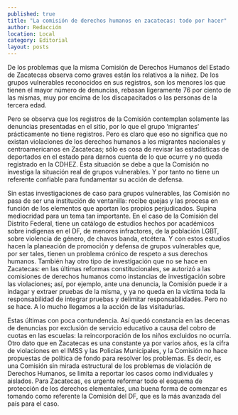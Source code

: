 ```yaml
---
published: true
title: "La comisión de derechos humanos en zacatecas: todo por hacer"
author: Redacción
location: Local
category: Editorial
layout: posts
---
```


De los problemas que la misma Comisión de Derechos Humanos del Estado de Zacatecas observa como graves están los relativos a la niñez. De los grupos vulnerables reconocidos en sus registros, son los menores los que tienen el mayor número de denuncias, rebasan ligeramente 76 por ciento de las mismas, muy por encima de los discapacitados o las personas de la tercera edad. 

Pero se observa que los registros de la Comisión contemplan solamente las denuncias presentadas en el sitio, por lo que el grupo ‘migrantes’ prácticamente no tiene registros. Pero es claro que eso no significa que no existan violaciones de los derechos humanos a los migrantes nacionales y centroamericanos en Zacatecas; sólo es cosa de revisar las estadísticas de deportados en el estado para darnos cuenta de lo que ocurre y no queda registrado en la CDHEZ. Esta situación se debe a que la Comisión no investiga la situación real de grupos vulnerables. Y por tanto no tiene un referente confiable para fundamentar su acción de defensa. 

Sin estas investigaciones de caso para grupos vulnerables, las Comisión no pasa de ser una institución de ventanilla: recibe quejas y las procesa en función de los elementos que aportan los propios perjudicados. Supina mediocridad para un tema tan importante. En el caso de la Comisión del Distrito Federal, tiene un catálogo de estudios hechos por académicos sobre indígenas en el DF, de menores infractores, de la población LGBT, sobre violencia de género, de chavos banda, etcétera. Y con estos estudios hacen la planeación de promoción y defensa de grupos vulnerables que, por ser tales, tienen un problema crónico de respeto a sus derechos humanos. También hay otro tipo de investigación que no se hace en Zacatecas: en las últimas reformas constitucionales, se autorizó a las comisiones de derechos humanos como instancias de investigación sobre las violaciones; así, por ejemplo, ante una denuncia, la Comisión puede ir a indagar y extraer pruebas de la misma, y ya no queda en la víctima toda la responsabilidad de integrar pruebas y delimitar responsabilidades. Pero no se hace. A lo mucho llegamos a la acción de las visitadurías. 

Estas últimas con poca contundencia. Así quedó constancia en las decenas de denuncias por exclusión de servicio educativo a causa del cobro de cuotas en las escuelas: la reincorporación de los niños excluidos no ocurría. Otro dato que en Zacatecas es una constante ya por varios años, es la cifra de violaciones en el IMSS y las Policías Municipales, y la Comisión no hace propuestas de política de fondo para resolver los problemas. Es decir, es una Comisión sin mirada estructural de los problemas de violación de Derechos Humanos, se limita a reportar los casos como individuales y aislados. Para Zacatecas, es urgente reformar todo el esquema de protección de los derechos elementales, una buena forma de comenzar es tomando como referente la Comisión del DF, que es la más avanzada del país para el caso.
